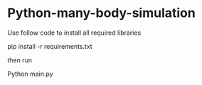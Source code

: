 # Python-many-body-simulation

Use follow code to install all required libraries

pip install -r requirements.txt

then run

Python main.py